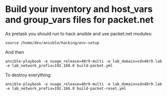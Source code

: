 # Build your inventory and host_vars and group_vars files for packet.net

As pretask you should run to hack ansible and use packet.net modules: 
```
source /home/dev/ansible/hacking/env-setup
```
And then
```
ansible-playbook -e nuage_release=40r9-multi -e lab_domain=sdn40r9.lab -e lab_network_prefix=192.168.0 build-packet.yml
```

To destroy everything:
```
ansible-playbook -e nuage_release=40r9-multi -e lab_domain=sdn40r9.lab -e lab_network_prefix=192.168.0 build-packet-reset.yml
```
